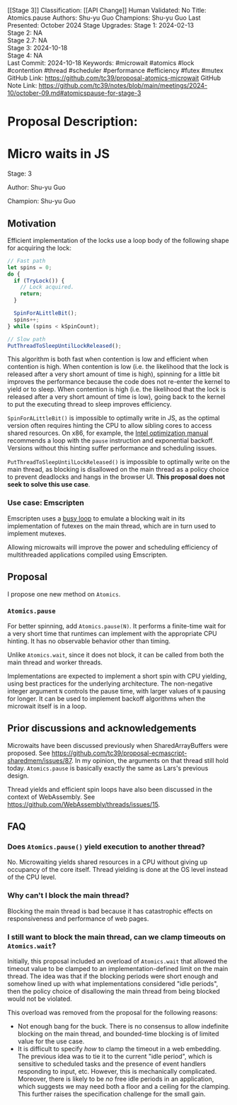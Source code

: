 [[Stage 3]]
Classification: [[API Change]]
Human Validated: No
Title: Atomics.pause
Authors: Shu-yu Guo
Champions: Shu-yu Guo
Last Presented: October 2024
Stage Upgrades: 
Stage 1: 2024-02-13  
Stage 2: NA  
Stage 2.7: NA  
Stage 3: 2024-10-18  
Stage 4: NA  
Last Commit: 2024-10-18
Keywords: #microwait #atomics #lock #contention #thread #scheduler #performance #efficiency #futex #mutex
GitHub Link: https://github.com/tc39/proposal-atomics-microwait
GitHub Note Link: https://github.com/tc39/notes/blob/main/meetings/2024-10/october-09.md#atomicspause-for-stage-3

# Proposal Description:
# Micro waits in JS

Stage: 3

Author: Shu-yu Guo

Champion: Shu-yu Guo

## Motivation
Efficient implementation of the locks use a loop body of the following shape for acquiring the lock:

```javascript
// Fast path
let spins = 0;
do {
  if (TryLock()) {
    // Lock acquired.
    return;
  }

  SpinForALittleBit();
  spins++;
} while (spins < kSpinCount);

// Slow path
PutThreadToSleepUntilLockReleased();
```

This algorithm is both fast when contention is low and efficient when contention is high. When contention is low (i.e. the likelihood that the lock is released after a very short amount of time is high), spinning for a little bit improves the performance because the code does not re-enter the kernel to yield or to sleep. When contention is high (i.e. the likelihood that the lock is released after a very short amount of time is low), going back to the kernel to put the executing thread to sleep improves efficiency.

`SpinForALittleBit()` is impossible to optimally write in JS, as the optimal version often requires hinting the CPU to allow sibling cores to access shared resources. On x86, for example, the [Intel optimization manual](https://www.intel.com/content/www/us/en/content-details/671488/intel-64-and-ia-32-architectures-optimization-reference-manual-volume-1.html) recommends a loop with the `pause` instruction and exponential backoff. Versions without this hinting suffer performance and scheduling issues.

`PutThreadToSleepUntilLockReleased()` is impossible to optimally write on the main thread, as blocking is disallowed on the main thread as a policy choice to prevent deadlocks and hangs in the browser UI. **This proposal does not seek to solve this use case**.

### Use case: Emscripten

Emscripten uses a [busy loop](https://github.com/emscripten-core/emscripten/blob/bc5998833dcd0f48e90a8cb13fdf40e36480e4cb/system/lib/pthread/emscripten_futex_wait.c#L20-L112) to emulate a blocking wait in its implementation of futexes on the main thread, which are in turn used to implement mutexes.

Allowing microwaits will improve the power and scheduling efficiency of multithreaded applications compiled using Emscripten.

## Proposal

I propose one new method on `Atomics`.

### `Atomics.pause`

For better spinning, add `Atomics.pause(N)`. It performs a finite-time wait for a very short time that runtimes can implement with the appropriate CPU hinting. It has no observable behavior other than timing.

Unlike `Atomics.wait`, since it does not block, it can be called from both the main thread and worker threads.

Implementations are expected to implement a short spin with CPU yielding, using best practices for the underlying architecture. The non-negative integer argument `N` controls the pause time, with larger values of `N` pausing for longer. It can be used to implement backoff algorithms when the microwait itself is in a loop.

## Prior discussions and acknowledgements

Microwaits have been discussed previously when SharedArrayBuffers were proposed. See https://github.com/tc39/proposal-ecmascript-sharedmem/issues/87. In my opinion, the arguments on that thread still hold today. `Atomics.pause` is basically exactly the same as Lars's previous design.

Thread yields and efficient spin loops have also been discussed in the context of WebAssembly. See https://github.com/WebAssembly/threads/issues/15.

## FAQ

### Does `Atomics.pause()` yield execution to another thread?

No. Microwaiting yields shared resources in a CPU without giving up occupancy of the core itself. Thread yielding is done at the OS level instead of the CPU level.

### Why can't I block the main thread?

Blocking the main thread is bad because it has catastrophic effects on responsiveness and performance of web pages.

### I still want to block the main thread, can we clamp timeouts on `Atomics.wait`?

Initially, this proposal included an overload of `Atomics.wait` that allowed the timeout value to be clamped to an implementation-defined limit on the main thread. The idea was that if the blocking periods were short enough and somehow lined up with what implementations considered "idle periods", then the policy choice of disallowing the main thread from being blocked would not be violated.

This overload was removed from the proposal for the following reasons:

- Not enough bang for the buck. There is no consensus to allow indefinite blocking on the main thread, and bounded-time blocking is of limited value for the use case.
- It is difficult to specify _how_ to clamp the timeout in a web embedding. The previous idea was to tie it to the current "idle period", which is sensitive to scheduled tasks and the presence of event handlers responding to input, etc. However, this is mechanically complicated. Moreover, there is likely to be _no_ free idle periods in an application, which suggests we may need both a floor and a ceiling for the clamping. This further raises the specification challenge for the small gain.
